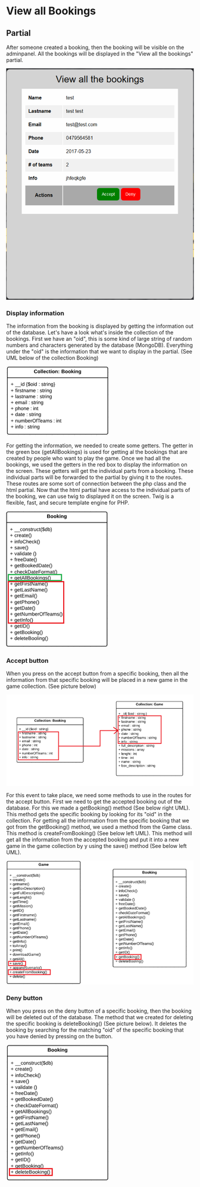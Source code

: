 # View all Bookings

## Partial

After someone created a booking, then the booking will be visible on the adminpanel. All the bookings will be displayed in the "View all the bookings" partial.

![](/assets/Allbookings.png)

### Display information

The information from the booking is displayed by getting the information out of the database. Let's have a look what's inside the collection of the bookings. First we have an "oid", this is some kind of large string of random numbers and characters generated by the database \(MongoDB\). Everything under the "oid" is the information that we want to display in the partial. \(See UML below of the collection Booking\)

![](/assets/bookingsuml.png)

For getting the information, we needed to create some getters. The getter in the green box \(getAllBookings\) is used for getting al the bookings that are created by people who want to play the game. Once we had all the bookings, we used the getters in the red box to display the information on the screen. These getters will get the individual parts from a booking. These individual parts will be forwarded to the partial by giving it to the routes. These routes are some sort of connection between the php class and the html partial. Now that the html partial have access to the individual parts of the booking, we can use twig to displayed it on the screen. Twig is a flexible, fast, and secure template engine for PHP.

![](/assets/Allbookingsuml.png)

### Accept button

When you press on the accept button from a specific booking, then all the information from that specific booking will be placed in a new game in the game collection. \(See picture below\)

![](/assets/Acceptbutton.png)

For this event to take place, we need some methods to use in the routes for the accept button. First we need to get the accepted booking out of the database. For this we made a getBooking\(\) method \(See below right UML\). This method gets the specific booking by looking for its "oid" in the collection. For getting all the information from the specific booking that we got from the getBooking\(\) method, we used a method from the Game class. This method is createFromBooking\(\) \(See below left UML\). This method will get all the information from the accepted booking and put it into a new game in the game collection by y using the save\(\) method \(See below left UML\).

![](/assets/Acceptbutton2.png)

### Deny button

When you press on the deny button of a specific booking, then the booking will be deleted out of the database. The method that we created for deleting the specific booking is deleteBooking\(\) \(See picture below\). It deletes the booking by searching for the matching "oid" of the specific booking that you have denied by pressing on the button.

![](/assets/denybutton.png)

